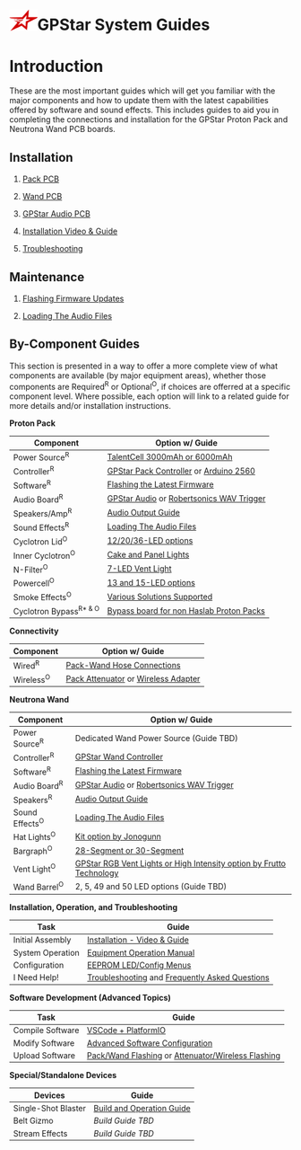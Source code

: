 <h1><img src="../images/gpstar_logo.png" width="50"/>GPStar System Guides</h1>

# Introduction

These are the most important guides which will get you familiar with the major components and how to update them with the latest capabilities offered by software and sound effects. This includes guides to aid you in completing the connections and installation for the GPStar Proton Pack and Neutrona Wand PCB boards.

## Installation

1. [Pack PCB](PACK_PCB.md)

1. [Wand PCB](WAND_PCB.md)

1. [GPStar Audio PCB](GPSTAR_AUDIO_PCB.md)

1. [Installation Video & Guide](INSTALL_GUIDE.md)

1. [Troubleshooting](TROUBLESHOOTING.md)

## Maintenance

1. [Flashing Firmware Updates](FLASHING.md)

1. [Loading The Audio Files](AUDIO.md)

## By-Component Guides

This section is presented in a way to offer a more complete view of what components are available (by major equipment areas), whether those components are Required<sup>R</sup> or Optional<sup>O</sup>, if choices are offerred at a specific component level. Where possible, each option will link to a related guide for more details and/or installation instructions.

**Proton Pack**

| **Component**          | **Option w/ Guide** |
|------------------------|---------------------------------------------|
| Power Source<sup>R</sup>    | [TalentCell 3000mAh or 6000mAh](POWER.md) |
| Controller<sup>R</sup>      | [GPStar Pack Controller](PACK_PCB.md) or [Arduino 2560](DIY_PACK.md) |
| Software<sup>R</sup>        | [Flashing the Latest Firmware](FLASHING.md) |
| Audio Board<sup>R</sup>     | [GPStar Audio](GPSTAR_AUDIO_PCB.md) or [Robertsonics WAV Trigger](WAVTRIGGER.md) |
| Speakers/Amp<sup>R</sup>    | [Audio Output Guide](SOUND.md) |
| Sound Effects<sup>R</sup>   | [Loading The Audio Files](AUDIO.md) |
| Cyclotron Lid<sup>O</sup>   | [12/20/36-LED options](CYCLOTRON_LID.md) |
| Inner Cyclotron<sup>O</sup> | [Cake and Panel Lights](CYCLOTRON_INNER.md)
| N-Filter<sup>O</sup>        | [7-LED Vent Light](NFILTER.md) |
| Powercell<sup>O</sup>       | [13 and 15-LED options](POWERCELL.md) |
| Smoke Effects<sup>O</sup>   | [Various Solutions Supported](SMOKE.md) |
| Cyclotron Bypass<sup>R* & O</sup> | [Bypass board for non Haslab Proton Packs](CYCLOTRON_BYPASS.md) |

**Connectivity**

| **Component**   | **Option w/ Guide** |
|-----------------|---------------------------------------------|
| Wired<sup>R</sup>    | [Pack-Wand Hose Connections](HOSE.md)|
| Wireless<sup>O</sup> | [Pack Attenuator](ATTENUATOR.md) or [Wireless Adapter](WIRELESS.md) |

**Neutrona Wand**

| **Component**        | **Option w/ Guide** |
|----------------------|---------------------------------------------|
| Power Source<sup>R</sup>  | Dedicated Wand Power Source (Guide TBD) |
| Controller<sup>R</sup>    | [GPStar Wand Controller](WAND_PCB.md) |
| Software<sup>R</sup>      | [Flashing the Latest Firmware](FLASHING.md) |
| Audio Board<sup>R</sup>   | [GPStar Audio](GPSTAR_AUDIO_PCB.md) or [Robertsonics WAV Trigger](WAVTRIGGER.md) |
| Speakers<sup>R</sup>      | [Audio Output Guide](SOUND.md) |
| Sound Effects<sup>O</sup> | [Loading The Audio Files](AUDIO.md) |
| Hat Lights<sup>O</sup>    | [Kit option by Jonogunn](HATS.md) |
| Bargraph<sup>O</sup>      | [28-Segment or 30-Segment](BARGRAPH.md) |
| Vent Light<sup>O</sup>    | [GPStar RGB Vent Lights or High Intensity option by Frutto Technology](VENTLIGHT.md) |
| Wand Barrel<sup>O</sup>   | 2, 5, 49 and 50 LED options (Guide TBD) |

**Installation, Operation, and Troubleshooting**

| **Task**         | **Guide** |
|------------------|---------------------------------------------|
| Initial Assembly | [Installation - Video & Guide](INSTALL_GUIDE.md) |
| System Operation | [Equipment Operation Manual](OPERATION_USAGE.md) |
| Configuration    | [EEPROM LED/Config Menus](OPERATION_EEPROM.md) |
| I Need Help!     | [Troubleshooting](TROUBLESHOOTING.md) and [Frequently Asked Questions](FAQ.md) |

**Software Development (Advanced Topics)**

| **Task**         | **Guide** |
|------------------|---------------------------------------------|
| Compile Software | [VSCode + PlatformIO](VSCODE.md)
| Modify Software  | [Advanced Software Configuration](ADVCONFIG.md) |
| Upload Software  | [Pack/Wand Flashing](COMPILING_FLASHING.md) or [Attenuator/Wireless Flashing](ATTENUATOR_FLASHING.md) |

**Special/Standalone Devices**

| **Devices**         | **Guide** |
|------------------|---------------------------------------------|
| Single-Shot Blaster | [Build and Operation Guide](SINGLESHOT.md) |
| Belt Gizmo | *Build Guide TBD* |
| Stream Effects | *Build Guide TBD* |